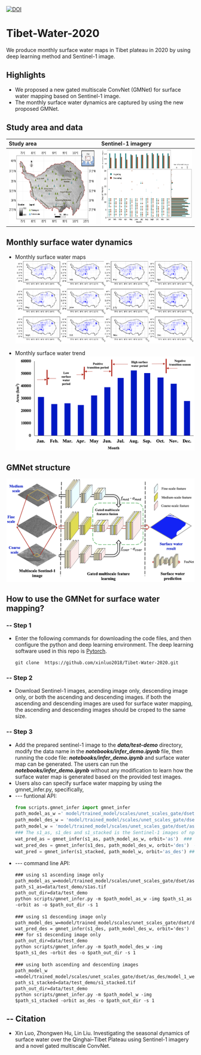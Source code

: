 [![DOI](https://zenodo.org/badge/DOI/10.5281/zenodo.7768932.svg)](https://doi.org/10.5281/zenodo.7768932)

# Tibet-Water-2020
We produce monthly surface water maps in Tibet plateau in 2020 by using deep learning method and Sentinel-1 image.

## Highlights
- We proposed a new gated multiscale ConvNet (GMNet) for surface water mapping based on Sentinel-1 image.
- The monthly surface water dynamics are captured by using the new proposed GMNet.

## Study area and data
|Study area|Sentinel-1 imagery|
|:--|:--| 
|<img src='figure/figure-readme/study_area.png' width =350, height=200>|<img src='figure/figure-readme/sentinel-1_imagery.png' width =350, height=200>|

## Monthly surface water dynamics 
- Monthly surface water maps
![monthly_water](figure/figure-readme/monthly_surface_water.png)

- Monthly surface water trend
![monthly_water_trend](figure/figure-readme/surface_water_monthly_trend.png)


## GMNet structure
![gmnet](figure/figure-readme/GMNet_structure.png)

## How to use the GMNet for surface water mapping?
### -- Step 1
- Enter the following commands for downloading the code files, and then configure the python and deep learning environment. The deep learning software used in this repo is [Pytorch](https://pytorch.org/).

  ~~~console
  git clone  https://github.com/xinluo2018/Tibet-Water-2020.git
  ~~~

### -- Step 2
- Download Sentinel-1 images, acending image only, descending image only, or both the ascending and descending images. if both the ascending and descending images are used for surface water mapping, the ascending and descending images should be croped to the same size.

### -- Step 3
- Add the prepared sentinel-1 image to the **_data/test-demo_** directory, modify the data name in the **_notebooks/infer_demo.ipynb_** file, then running the code file: **_notebooks/infer_demo.ipynb_** and surface water map can be generated. The users can run the **_notebooks/infer_demo.ipynb_** without any modification to learn how the surface water map is generated based on the provided test images.
- Users also can specify surface water mapping by using the gmnet_infer.py, specifically,  
- --- funtional API:
  ~~~python
  from scripts.gmnet_infer import gmnet_infer   
  path_model_as_w =' model/trained_model/scales/unet_scales_gate/dset/as/model_1_weights.pth'
  path_model_des_w = 'model/trained_model/scales/unet_scales_gate/dset/des/model_1_weights.pth'
  path_model_w = 'model/trained_model/scales/unet_scales_gate/dset/as_des/model_1_weights.pth'
  ### The s1_as, s1_des and s1_stacked is the Sentinel-1 images of np.array() type.
  wat_pred_as = gmnet_infer(s1_as, path_model_as_w, orbit='as')  ### using s1 ascending image only
  wat_pred_des = gmnet_infer(s1_des, path_model_des_w, orbit='des')  ### using s1 descending image only
  wat_pred = gmnet_infer(s1_stacked, path_model_w, orbit='as_des') ### using both ascending and descending images
  ~~~
- --- command line API:
  ~~~console
  ### using s1 ascending image only
  path_model_as_w=model/trained_model/scales/unet_scales_gate/dset/as/model_1_weights.pth
  path_s1_as=data/test_demo/s1as.tif
  path_out_dir=data/test_demo
  python scripts/gmnet_infer.py -m $path_model_as_w -img $path_s1_as -orbit as -o $path_out_dir -s 1

  ### using s1 descending image only
  path_model_des_w=model/trained_model/scales/unet_scales_gate/dset/des/model_1_weights.pth
  wat_pred_des = gmnet_infer(s1_des, path_model_des_w, orbit='des')   ### for s1 descending image only
  path_out_dir=data/test_demo
  python scripts/gmnet_infer.py -m $path_model_des_w -img $path_s1_des -orbit des -o $path_out_dir -s 1

  ### using both ascending and descending images
  path_model_w =model/trained_model/scales/unet_scales_gate/dset/as_des/model_1_weights.pth
  path_s1_stacked=data/test_demo/s1_stacked.tif
  path_out_dir=data/test_demo
  python scripts/gmnet_infer.py -m $path_model_w -img $path_s1_stacked -orbit as_des -o $path_out_dir -s 1
  ~~~


## -- Citation
- Xin Luo, Zhongwen Hu, Lin Liu. Investigating the seasonal dynamics of surface water over the Qinghai–Tibet Plateau using Sentinel-1 imagery and a novel gated multiscale ConvNet.